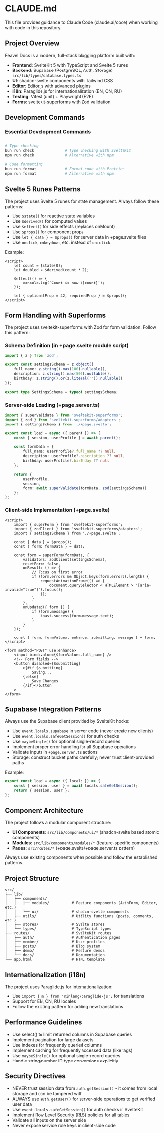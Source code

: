 # CLAUDE.md

This file provides guidance to Claude Code (claude.ai/code) when working with code in this repository.

## Project Overview

Feavel Docs is a modern, full-stack blogging platform built with:

- **Frontend**: SvelteKit 5 with TypeScript and Svelte 5 runes
- **Backend**: Supabase (PostgreSQL, Auth, Storage) `src/lib/types/database.types.ts`
- **UI**: shadcn-svelte components with Tailwind CSS
- **Editor**: Editor.js with advanced plugins
- **i18n**: Paraglide.js for internationalization (EN, CN, RU)
- **Testing**: Vitest (unit) + Playwright (E2E)
- **Forms**: sveltekit-superforms with Zod validation

## Development Commands

### Essential Development Commands

```bash

# Type checking
bun run check              # Type checking with SvelteKit
npm run check              # Alternative with npm

# Code formatting
bun run format             # Format code with Prettier
npm run format             # Alternative with npm
```

## Svelte 5 Runes Patterns

The project uses Svelte 5 runes for state management. Always follow these patterns:

- Use `$state()` for reactive state variables
- Use `$derived()` for computed values
- Use `$effect()` for side effects (replaces onMount)
- Use `$props()` for component props
- Use `let { data } = $props()` for server data in +page.svelte files
- Use `onclick`, `onkeydown`, etc. instead of `on:click`

Example:

```svelte
<script>
	let count = $state(0);
	let doubled = $derived(count * 2);

	$effect(() => {
		console.log(`Count is now ${count}`);
	});

	let { optionalProp = 42, requiredProp } = $props();
</script>
```

## Form Handling with Superforms

The project uses sveltekit-superforms with Zod for form validation. Follow this pattern:

### Schema Definition (in +page.svelte module script)

```ts
import { z } from 'zod';

export const settingsSchema = z.object({
	full_name: z.string().max(100).nullable(),
	description: z.string().max(500).nullable(),
	birthday: z.string().or(z.literal('')).nullable()
});

export type SettingsSchema = typeof settingsSchema;
```

### Server-side Loading (+page.server.ts)

```ts
import { superValidate } from 'sveltekit-superforms';
import { zod } from 'sveltekit-superforms/adapters';
import { settingsSchema } from './+page.svelte';

export const load = async ({ parent }) => {
	const { session, userProfile } = await parent();

	const formData = {
		full_name: userProfile?.full_name ?? null,
		description: userProfile?.description ?? null,
		birthday: userProfile?.birthday ?? null
	};

	return {
		userProfile,
		session,
		form: await superValidate(formData, zod(settingsSchema))
	};
};
```

### Client-side Implementation (+page.svelte)

```svelte
<script>
	import { superForm } from 'sveltekit-superforms';
	import { zodClient } from 'sveltekit-superforms/adapters';
	import { settingsSchema } from './+page.svelte';

	const { data } = $props();
	const { form: formData } = data;

	const form = superForm(formData, {
		validators: zodClient(settingsSchema),
		resetForm: false,
		onResult: () => {
			// Focus on first error
			if (form.errors && Object.keys(form.errors).length) {
				requestAnimationFrame(() => {
					document.querySelector < HTMLElement > '[aria-invalid="true"]'?.focus();
				});
			}
		},
		onUpdated({ form }) {
			if (form.message) {
				toast.success(form.message.text);
			}
		}
	});

	const { form: formValues, enhance, submitting, message } = form;
</script>

<form method="POST" use:enhance>
	<input bind:value={$formValues.full_name} />
	<!-- Form fields -->
	<button disabled={$submitting}
		>{#if $submitting}
			Saving...
		{:else}
			Save Changes
		{/if}</button
	>
</form>
```

## Supabase Integration Patterns

Always use the Supabase client provided by SvelteKit hooks:

- Use `event.locals.supabase` in server code (never create new clients)
- Use `event.locals.safeGetSession()` for auth checks
- Use `maybeSingle()` for optional single-record queries
- Implement proper error handling for all Supabase operations
- Validate inputs in `+page.server.ts` actions
- Storage: construct bucket paths carefully; never trust client-provided paths

Example:

```ts
export const load = async ({ locals }) => {
	const { session, user } = await locals.safeGetSession();
	return { session, user };
};
```

## Component Architecture

The project follows a modular component structure:

- **UI Components**: `src/lib/components/ui/*` (shadcn-svelte based atomic components)
- **Modules**: `src/lib/components/modules/*` (feature-specific components)
- **Pages**: `src/routes/*` (+page.svelte/+page.server.ts pattern)

Always use existing components when possible and follow the established patterns.

## Project Structure

```
src/
├── lib/
│   ├── components/
│   │   ├── modules/          # Feature components (AuthForm, Editor, etc.)
│   │   └── ui/               # shadcn-svelte components
│   ├── utils/                # Utility functions (posts, comments, etc.)
│   ├── stores/               # Svelte stores
│   └── types/                # TypeScript types
├── routes/                   # SvelteKit routes
│   ├── auth/                 # Authentication pages
│   ├── member/               # User profiles
│   ├── posts/                # Blog system
│   ├── demo/                 # Feature demos
│   └── docs/                 # Documentation
└── app.html                  # HTML template
```

## Internationalization (i18n)

The project uses Paraglide.js for internationalization:

- Use `import { m } from '@inlang/paraglide-js';` for translations
- Support for EN, CN, RU locales
- Follow the existing pattern for adding new translations

## Performance Guidelines

- Use select() to limit returned columns in Supabase queries
- Implement pagination for large datasets
- Use indexes for frequently queried columns
- Implement caching for frequently accessed data (like tags)
- Use `maybeSingle()` for optional single-record queries
- Handle string/number ID type conversions explicitly

## Security Directives

- NEVER trust session data from `auth.getSession()` - it comes from local storage and can be tampered with
- ALWAYS use `auth.getUser()` for server-side operations to get verified user data
- Use `event.locals.safeGetSession()` for auth checks in SvelteKit
- Implement Row Level Security (RLS) policies for all tables
- Validate all inputs on the server side
- Never expose service role keys in client-side code
